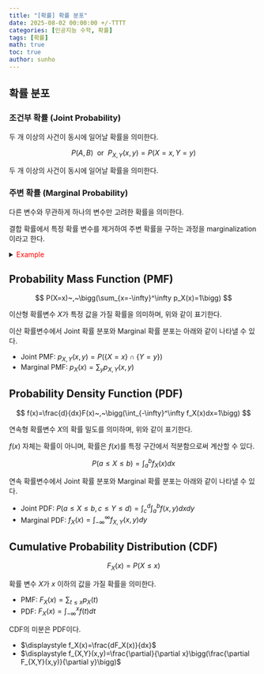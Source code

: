 ```yaml
---
title: "[확률] 확률 분포"
date: 2025-08-02 00:00:00 +/-TTTT
categories: [인공지능 수학, 확률]
tags: [확률]
math: true
toc: true
author: sunho
---
```


## 확률 분포

### 조건부 확률 (Joint Probability)

두 개 이상의 사건이 동시에 일어날 확률을 의미한다.

$$
P(A,B)~~\text{or}~~P_{X,Y}(x,y)=P(X=x,Y=y)
$$

두 개 이상의 사건이 동시에 일어날 확률을 의미한다.

### 주변 확률 (Marginal Probability)

다른 변수와 무관하게 하나의 변수만 고려한 확률을 의미한다.

결합 확률에서 특정 확률 변수를 제거하여 주변 확률을 구하는 과정을 marginalization이라고 한다.

<details>
<summary><font color='red'>Example</font></summary>
<div markdown="1">

![fig1](mlm/p3-1.png){: style="display:block; margin:0 auto; width:70%;"}
_[[출처]](https://my-mindpalace.tistory.com/10)_

---

- $\displaystyle p_X(4)=p_{X,Y}(4,1)+p_{X,Y}(4,2)+p_{X,Y}(4,3)+p_{X,Y}(4,4)=0+\frac{2}{20}+\frac{1}{20}+0=\frac{3}{20}$
- $\displaystyle p_Y(3)=p_{X,Y}(1,3)+p_{X,Y}(2,3)+p_{X,Y}(3,3)+p_{X,Y}(4,3)=\frac{2}{20}+\frac{4}{20}+\frac{1}{20}+\frac{2}{20}=\frac{9}{20}$

</div>
</details>

## Probability Mass Function (PMF)

$$
P(X=x)~,~\bigg(\sum_{x=-\infty}^\infty p_X(x)=1\bigg)
$$

이산형 확률변수 $X$가 특정 값을 가질 확률을 의미하며, 위와 같이 표기한다.

이산 확률변수에서 Joint 확률 분포와 Marginal 확률 분포는 아래와 같이 나타낼 수 있다.

- Joint PMF: $\displaystyle p_{X,Y}(x,y)=P(\lbrace X=x\rbrace\cap\lbrace Y=y\rbrace)$
- Marginal PMF: $\displaystyle p_X(x)=\sum_yp_{X,Y}(x,y)$

## Probability Density Function (PDF)

$$
f(x)=\frac{d}{dx}F(x)~,~\bigg(\int_{-\infty}^\infty f_X(x)dx=1\bigg)
$$

연속형 확률변수 $X$의 확률 밀도를 의미하며, 위와 같이 표기한다.

$f(x)$ 자체는 확률이 아니며, 확률은 $f(x)$를 특정 구간에서 적분함으로써 계산할 수 있다.

$$
P(a\leq X\leq b)=\int_a^bf_X(x)dx
$$

연속 확률변수에서 Joint 확률 분포와 Marginal 확률 분포는 아래와 같이 나타낼 수 있다.

- Joint PDF: $\displaystyle P(a\leq X\leq b,c\leq Y\leq d)=\int_c^d\int_a^b f(x,y)dxdy$
- Marginal PDF: $\displaystyle f_X(x)=\int_{-\infty}^\infty f_{X,Y}(x,y)dy$

## Cumulative Probability Distribution (CDF)

$$
F_X(x)=P(X\leq x)
$$

확률 변수 $X$가 $x$ 이하의 값을 가질 확률을 의미한다.

- PMF: $\displaystyle F_X(x)=\sum_{t\leq x} p_X(t)$
- PDF: $\displaystyle F_X(x)=\int_{-\infty}^x f(t)dt$


CDF의 미분은 PDF이다.

- $\displaystyle f_X(x)=\frac{dF_X(x)}{dx}$
- $\displaystyle f_{X,Y}(x,y)=\frac{\partial}{\partial x}\bigg(\frac{\partial F_{X,Y}(x,y)}{\partial y}\bigg)$
